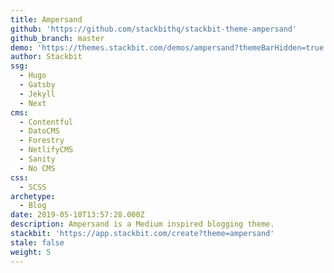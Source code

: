 ```yaml
---
title: Ampersand
github: 'https://github.com/stackbithq/stackbit-theme-ampersand'
github_branch: master
demo: 'https://themes.stackbit.com/demos/ampersand?themeBarHidden=true'
author: Stackbit
ssg:
  - Hugo
  - Gatsby
  - Jekyll
  - Next
cms:
  - Contentful
  - DatoCMS
  - Forestry
  - NetlifyCMS
  - Sanity
  - No CMS
css:
  - SCSS
archetype:
  - Blog
date: 2019-05-10T13:57:28.000Z
description: Ampersand is a Medium inspired blogging theme.
stackbit: 'https://app.stackbit.com/create?theme=ampersand'
stale: false
weight: 5
---
```

